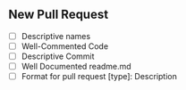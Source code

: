 ## New Pull Request

<!-- Before Submitting the pull request make sure the following checklist is complete. -->

- [ ] Descriptive names
- [ ] Well-Commented Code
- [ ] Descriptive Commit
- [ ] Well Documented readme.md
- [ ] Format for pull request [type]: Description

<!-- For referencing the Issue solved use Fixed: #issueNumber -->
